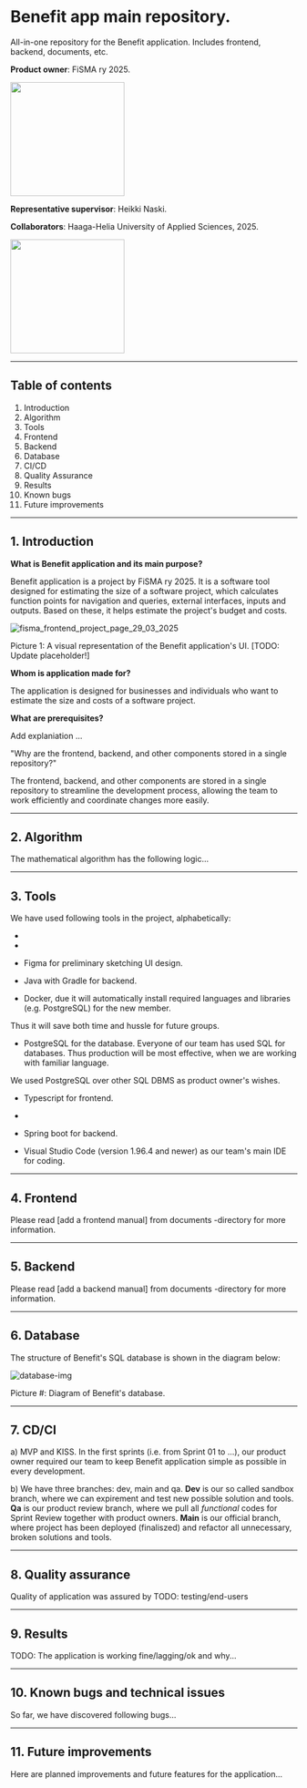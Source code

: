 # Benefit app main repository.
All-in-one repository for the Benefit application. Includes frontend, backend, documents, etc.

**Product owner**: FiSMA ry 2025.

<img src="https://www.fisma.fi/wp-content/uploads/2022/03/cropped-Fisma_logo.png" width="200">

**Representative supervisor**: Heikki Naski.



**Collaborators**: Haaga-Helia University of Applied Sciences, 2025.

<img src="https://www.haaga-helia.fi/themes/custom/hh/logo.png" width="200">


---

## Table of contents

1. Introduction
2. Algorithm
3. Tools
4. Frontend
5. Backend
6. Database
7. CI/CD
8. Quality Assurance
9. Results
10. Known bugs
11. Future improvements

---

## 1. Introduction


**What is Benefit application and its main purpose?**

Benefit application is a project by FiSMA ry 2025. It is a software tool designed for estimating the size of a software project, which calculates function points for navigation and queries, external interfaces, inputs and outputs. Based on these, it helps estimate the project's budget and costs.

![fisma_frontend_project_page_29_03_2025](https://github.com/user-attachments/assets/becefb55-5342-4afb-ac4c-2885cea017a8)

Picture 1: A visual representation of the Benefit application's UI. [TODO: Update placeholder!]


**Whom is application made for?**

The application is designed for businesses and individuals who want to estimate the size and costs of a software project.


**What are prerequisites?**

Add explaniation ...


"Why are the frontend, backend, and other components stored in a single repository?"

The frontend, backend, and other components are stored in a single repository to streamline the development process, allowing the team to work efficiently and coordinate changes more easily.

---

## 2. Algorithm

The mathematical algorithm has the following logic...

---

## 3. Tools

We have used following tools in the project, alphabetically:

* 
* 

* Figma for preliminary sketching UI design. 

* Java with Gradle for backend.

* Docker, due it will automatically install required languages and libraries 
(e.g. PostgreSQL) for the new member.

Thus it will save both time and hussle for future groups.  

* PostgreSQL for the database. Everyone of our team has used SQL for databases. 
Thus production will be most effective, when we are working with familiar language.

We used PostgreSQL over other SQL DBMS as product owner's wishes. 

* Typescript for frontend.
* 
* Spring boot for backend.

* Visual Studio Code (version 1.96.4 and newer) as our team's main IDE for coding. 



---

## 4. Frontend

Please read [add a frontend manual] from documents -directory for more information.

---

## 5. Backend

Please read [add a backend manual] from documents -directory for more information.

---

## 6. Database

The structure of Benefit's SQL database is shown in the diagram below:

![database-img](https://github.com/user-attachments/assets/5a40b948-4ea3-45f4-bc1c-3f5d3a54e2c3)

Picture #: Diagram of Benefit's database.

---

## 7. CD/CI

a) MVP and KISS. In the first sprints (i.e. from Sprint 01 to ...),
our product owner required our team to keep Benefit application simple as possible
in every development.

b) We have three branches: dev, main and qa.
  **Dev** is our so called sandbox branch, where we can expirement and test new possible solution and tools.
  **Qa** is our product review branch, where we pull all _functional_ codes for Sprint Review together with product owners.
  **Main** is our official branch, where project has been deployed (finaliszed) and refactor all unnecessary, broken solutions and tools.

---

## 8. Quality assurance

Quality of application was assured by TODO: testing/end-users

---

## 9. Results

TODO: The application is working fine/lagging/ok and why...

---

## 10. Known bugs and technical issues

So far, we have discovered following bugs...

---

## 11. Future improvements

Here are planned improvements and future features for the application...
